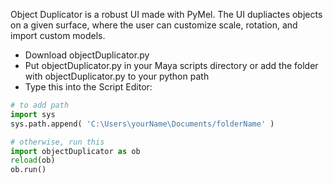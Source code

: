Object Duplicator is a robust UI made with PyMel. The UI dupliactes objects on a given surface, where the user can customize scale, rotation, and import custom models.  

* Download objectDuplicator.py
* Put objectDuplicator.py in your Maya scripts directory or add the folder with objectDuplicator.py to your python path
* Type this into the Script Editor:
```python
# to add path
import sys 
sys.path.append( 'C:\Users\yourName\Documents/folderName' )

# otherwise, run this
import objectDuplicator as ob
reload(ob)
ob.run()
```
